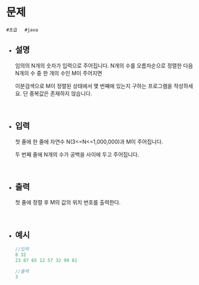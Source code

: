 # 문제

```#초급```&nbsp;&nbsp;&nbsp;&nbsp;&nbsp;```#java```

- ## 설명
        
    임의의 N개의 숫자가 입력으로 주어집니다. N개의 수를 오름차순으로 정렬한 다음 N개의 수 중 한 개의 수인 M이 주어지면

    이분검색으로 M이 정렬된 상태에서 몇 번째에 있는지 구하는 프로그램을 작성하세요. 단 중복값은 존재하지 않습니다.

<br/>
        
- ## 입력
        
    첫 줄에 한 줄에 자연수 N(3<=N<=1,000,000)과 M이 주어집니다.

    두 번째 줄에 N개의 수가 공백을 사이에 두고 주어집니다.
    
<br/>

- ## 출력
        
    첫 줄에 정렬 후 M의 값의 위치 번호를 출력한다.

<br/>
        
- ## 예시

    ```java
    //입력
    8 32
    23 87 65 12 57 32 99 81
    ```
    ```java
    //출력
    3
    ```
